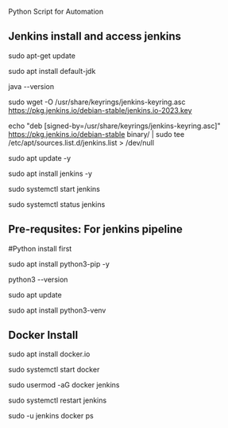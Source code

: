  Python Script for Automation

 Jenkins install and access jenkins 
 --------------------------------------------------------------------------------------------------------------------------------------------------------------------------------------------------------
 sudo apt-get update
 
 sudo apt install default-jdk
 
 java --version
 
 sudo wget -O /usr/share/keyrings/jenkins-keyring.asc   https://pkg.jenkins.io/debian-stable/jenkins.io-2023.key
 
 echo "deb [signed-by=/usr/share/keyrings/jenkins-keyring.asc]"   https://pkg.jenkins.io/debian-stable binary/ | sudo tee   /etc/apt/sources.list.d/jenkins.list > /dev/null
 
 sudo apt update -y
 
 sudo apt install jenkins -y
 
 sudo systemctl start jenkins
 
 sudo systemctl status jenkins

 Pre-requsites: For jenkins pipeline
 --------------------------------------------------------------------------------------------------------------------------------------------------------------------------------------------------------

#Python install first

sudo apt install python3-pip -y

python3 --version

sudo apt update

sudo apt install python3-venv


Docker Install
------------------------------------------------------------------------------------------------------------------------------------------------------------------------------------------------------------

sudo apt install docker.io

sudo systemctl start docker

sudo usermod -aG docker jenkins

sudo systemctl restart jenkins

sudo -u jenkins docker ps


